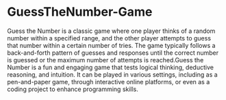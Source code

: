 # GuessTheNumber-Game

Guess the Number is a classic game where one player thinks of a random number within a specified range, and the other player attempts to guess that number within a certain number of tries. The game typically follows a back-and-forth pattern of guesses and responses until the correct number is guessed or the maximum number of attempts is reached.Guess the Number is a fun and engaging game that tests logical thinking, deductive reasoning, and intuition. It can be played in various settings, including as a pen-and-paper game, through interactive online platforms, or even as a coding project to enhance programming skills.
